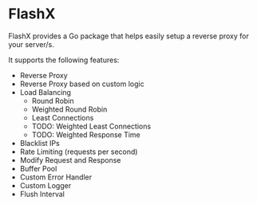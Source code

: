 # FlashX

FlashX provides a Go package that helps easily setup a reverse proxy for your server/s.

It supports the following features:
- Reverse Proxy
- Reverse Proxy based on custom logic
- Load Balancing
  - Round Robin
  - Weighted Round Robin
  - Least Connections
  - TODO: Weighted Least Connections
  - TODO: Weighted Response Time
- Blacklist IPs
- Rate Limiting (requests per second)
- Modify Request and Response
- Buffer Pool
- Custom Error Handler
- Custom Logger
- Flush Interval
